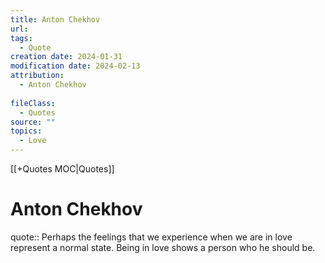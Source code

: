```yaml
---
title: Anton Chekhov
url: 
tags:
  - Quote
creation date: 2024-01-31
modification date: 2024-02-13
attribution:
  - Anton Chekhov
 
fileClass:
  - Quotes
source: ""
topics:
  - Love
---
```


[[+Quotes MOC|Quotes]]

# Anton Chekhov

quote:: Perhaps the feelings that we experience when we are in love represent a normal state. Being in love shows a person who he should be.
